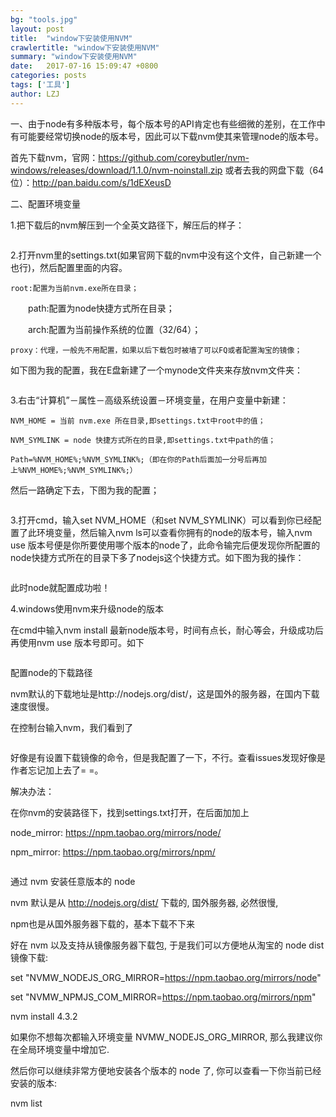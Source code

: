 ```yaml
---
bg: "tools.jpg"
layout: post
title:  "window下安装使用NVM"
crawlertitle: "window下安装使用NVM"
summary: "window下安装使用NVM"
date:   2017-07-16 15:09:47 +0800
categories: posts
tags: ['工具']
author: LZJ
---
```

一、由于node有多种版本号，每个版本号的API肯定也有些细微的差别，在工作中有可能要经常切换node的版本号，因此可以下载nvm使其来管理node的版本号。

首先下载nvm，官网：https://github.com/coreybutler/nvm-windows/releases/download/1.1.0/nvm-noinstall.zip
或者去我的网盘下载（64位）：http://pan.baidu.com/s/1dEXeusD

二、配置环境变量

1.把下载后的nvm解压到一个全英文路径下，解压后的样子：

<img src="http://liuzejin.top/assets/images/showHow/nvm/1.png" alt="">

2.打开nvm里的settings.txt(如果官网下载的nvm中没有这个文件，自己新建一个也行)，然后配置里面的内容。

	root:配置为当前nvm.exe所在目录；

　　path:配置为node快捷方式所在目录；

　　arch:配置为当前操作系统的位置（32/64）；

	proxy：代理，一般先不用配置，如果以后下载包时被墙了可以FQ或者配置淘宝的镜像；

如下图为我的配置，我在E盘新建了一个mynode文件夹来存放nvm文件夹：

<img src="http://liuzejin.top/assets/images/showHow/nvm/2.png" alt="">

3.右击“计算机”－属性－高级系统设置－环境变量，在用户变量中新建：

	NVM_HOME = 当前 nvm.exe 所在目录,即settings.txt中root中的值；

	NVM_SYMLINK = node 快捷方式所在的目录,即settings.txt中path的值；

	Path=%NVM_HOME%;%NVM_SYMLINK%;（即在你的Path后面加一分号后再加上%NVM_HOME%;%NVM_SYMLINK%;）

然后一路确定下去，下图为我的配置；

<img src="http://liuzejin.top/assets/images/showHow/nvm/3.png" alt="">

3.打开cmd，输入set NVM_HOME（和set NVM_SYMLINK）可以看到你已经配置了此环境变量，然后输入nvm ls可以查看你拥有的node的版本号，输入nvm use 版本号便是你所要使用哪个版本的node了，此命令输完后便发现你所配置的node快捷方式所在的目录下多了nodejs这个快捷方式。如下图为我的操作：

<img src="http://liuzejin.top/assets/images/showHow/nvm/4.png" alt="">

此时node就配置成功啦！

4.windows使用nvm来升级node的版本

在cmd中输入nvm install 最新node版本号，时间有点长，耐心等会，升级成功后再使用nvm use 版本号即可。如下

<img src="http://liuzejin.top/assets/images/showHow/nvm/5.png" alt="">

配置node的下载路径

nvm默认的下载地址是http://nodejs.org/dist/，这是国外的服务器，在国内下载速度很慢。

在控制台输入nvm，我们看到了

<img src="http://liuzejin.top/assets/images/showHow/nvm/6.jpg" alt="">

好像是有设置下载镜像的命令，但是我配置了一下，不行。查看issues发现好像是作者忘记加上去了= =。

解决办法：

在你nvm的安装路径下，找到settings.txt打开，在后面加加上

node_mirror: https://npm.taobao.org/mirrors/node/

npm_mirror: https://npm.taobao.org/mirrors/npm/

<img src="http://liuzejin.top/assets/images/showHow/nvm/7.jpg" alt="">

通过 nvm 安装任意版本的 node

nvm 默认是从 http://nodejs.org/dist/ 下载的, 国外服务器, 必然很慢,

npm也是从国外服务器下载的，基本下载不下来

好在 nvm 以及支持从镜像服务器下载包, 于是我们可以方便地从淘宝的 node dist 镜像下载:

set "NVMW_NODEJS_ORG_MIRROR=https://npm.taobao.org/mirrors/node"

set "NVMW_NPMJS_COM_MIRROR=https://npm.taobao.org/mirrors/npm"

nvm install 4.3.2

如果你不想每次都输入环境变量 NVMW_NODEJS_ORG_MIRROR, 那么我建议你在全局环境变量中增加它.

然后你可以继续非常方便地安装各个版本的 node 了, 你可以查看一下你当前已经安装的版本:

nvm list